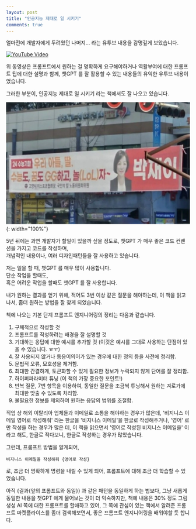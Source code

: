 ```yaml
---
layout: post
title: "인공지능 제대로 일 시키기"
comments: true
---
```


얼마전에 개발자에게 두려웠던 나머지... 라는 유투브 내용을 감명깊게 보았습니다. 

[![YouTube Video](https://img.youtube.com/vi/rZwTASKb5Ss/0.jpg)](https://www.youtube.com/watch?v=rZwTASKb5Ss)

위 동영상은 프롬프트에서 원하는 걸 명확하게 요구해야하거나 역활부여에 대한 프롬프트 팁에 대한 설명과 함께,
챗GPT 를 잘 활용할 수 있는 내용들의 유익한 유투브 내용이었습니다. 

그러한 부분이, 인공지능 제대로 일 시키기 라는 책에서도 잘 나오고 있습니다. 


![WORK_AI](/images/20231127_CHAT.png){: width="100%"}

5년 뒤에는 과연 개발자가 할일이 있을까 싶을 정도로, 챗GPT 가 매우 좋은 코드 컨밴션을 가지고 코드를 작성하며,  
개념적인 내용이나, 여러 디자인패턴들을 잘 사용하고 있습니다.  

저는 일을 할 때, 챗GPT 를 매우 많이 사용합니다.  
단순 작업을 할때도,  
혹은 어려운 작업을 할때도 챗GPT 를 잘 사용합니다.  

내가 원하는 결과를 얻기 위해, 적어도 3번 이상 같은 질문을 해야하는데, 이 책을 읽고 나서, 
좀더 원하는 방법을 잘 찾게 되었습니다.  

책에 나오는 기본 단계 프롬프트 엔지니어링의 정리는 다음과 같습니다. 

1. 구체적으로 작성할 것
2. 프롬프트를 작성하려는 배경을 잘 설명할 것
3. 기대하는 응답에 대한 예시를 추가할 것 (이것은 예시를 그대로 사용하는 단점이 있을 수 있습니다. ㅠㅜ)
4. 잘 사용되지 않거나 동응이의어가 있는 경우에 대한 정의 등을 사전에 정리함.  
5. 문법적 오류, 모호성을 제거함.
6. 최대한 간결하게, 토큰화할 수 있게 필요한 정보가 누락되지 않게 단어를 잘 정리함. 
7. 하이퍼파라미터 튜닝 (이 책의 가장 중요한 포인트!)
8. 반복 질문, 7번 항목을 이용하여, 동일한 질문을 조금씩 튜닝해서 원하는 겨로가에 최대한 맞출 수 있도록 처리함. 
9. 불필요한 정보를 제외하여 원하는 응답의 범위를 조절함.  

직업 상 해외 이탈리아 업체들과 이메일로 소통을 해야하는 경우가 많은데, 
'비지니스 이메일 영어로 작성해줘' 라는 한글을
'비지니스 이메일'을 한글로 작성해주거나, 
'영어' 로만 작성을 하는 경우가 많은 데, 이 책을 읽으면서
'영어로 작성된 비지니스 이메일을' 이라고 해도, 한글로 적다보니, 한글로 작성하는 경우가 많았습니다. 

그런데, 프롬프트 방법을 알게되어,
```
비지니스 이메일을 작성해줘 {영어로 작성}
```
로, 조금 더 명확하게 명령을 내릴 수 있게 되어, 프롬프트에 대해 조금 더 학습할 수 있었습니다.  

아직 {결과{앞의 프롬프트와 동일}} 과 같은 패턴을 동일하게 하는 법보다, 그냥 새롭게 동일한 내용을 챗GPT 에게 물어보는 것이 더 익숙하지만, 
책에 내용은 30% 정도 그림 생성 AI 쪽에 대한 프롬프트를 할애하고 있어, 그 쪽에 관심이 있는
책에서 알려준 프롬프트 마켓플라이스를 좀더 검색해보면서, 
좋은 프롬프트 엔지니어링을 배워야할 듯 합니다.  


